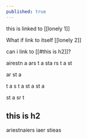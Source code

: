 ```yaml
---
published: true
---
```


this is linked to [[lonely 1]]

What if link to itself [[lonely 2]]

can i link to [[#this is h2]]?

airestn a
ars
t
a
sta
rs
t
a
st

ar
st
a

t
a
s
t
a
st
a
st
a

st
a
sr
t

## this is h2

ariestnaiers iaer stieas